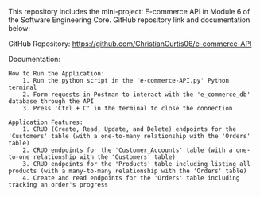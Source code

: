 This repository includes the mini-project: E-commerce API in Module 6 of the Software Engineering Core. GitHub repository link and documentation below:

GitHub Repository: https://github.com/ChristianCurtis06/e-commerce-API

Documentation:

    How to Run the Application:
        1. Run the python script in the 'e-commerce-API.py' Python terminal
        2. Form requests in Postman to interact with the 'e_commerce_db' database through the API
        3. Press 'Ctrl + C' in the terminal to close the connection

    Application Features:
        1. CRUD (Create, Read, Update, and Delete) endpoints for the 'Customers' table (with a one-to-many relationship with the 'Orders' table)
        2. CRUD endpoints for the 'Customer_Accounts' table (with a one-to-one relationship with the 'Customers' table)
        3. CRUD endpoints for the 'Products' table including listing all products (with a many-to-many relationship with the 'Orders' table)
        4. Create and read endpoints for the 'Orders' table including tracking an order's progress